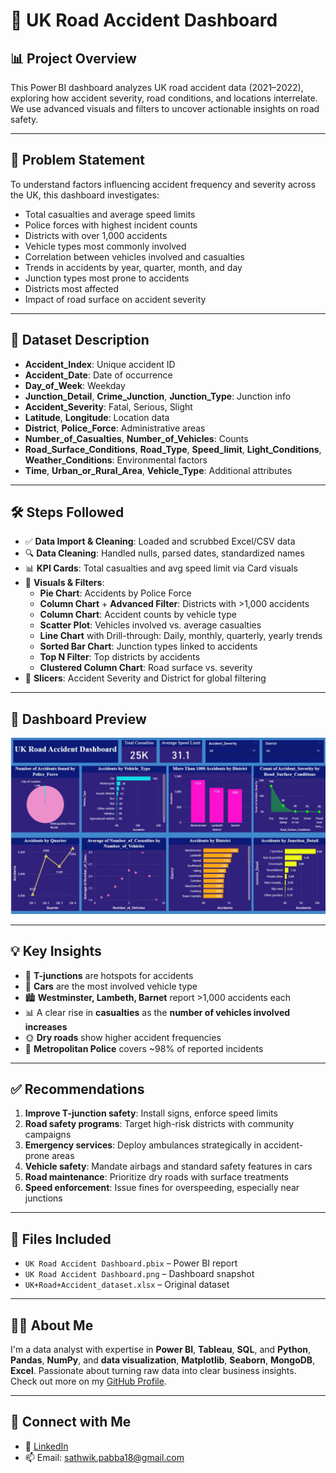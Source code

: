 # 🚗 UK Road Accident Dashboard

## 📊 Project Overview

This Power BI dashboard analyzes UK road accident data (2021–2022), exploring how accident severity, road conditions, and locations interrelate. We use advanced visuals and filters to uncover actionable insights on road safety.

---

## 🧩 Problem Statement

To understand factors influencing accident frequency and severity across the UK, this dashboard investigates:
- Total casualties and average speed limits
- Police forces with highest incident counts
- Districts with over 1,000 accidents
- Vehicle types most commonly involved
- Correlation between vehicles involved and casualties
- Trends in accidents by year, quarter, month, and day
- Junction types most prone to accidents
- Districts most affected
- Impact of road surface on accident severity

---

## 📁 Dataset Description

- **Accident_Index**: Unique accident ID  
- **Accident_Date**: Date of occurrence  
- **Day_of_Week**: Weekday  
- **Junction_Detail**, **Crime_Junction**, **Junction_Type**: Junction info  
- **Accident_Severity**: Fatal, Serious, Slight  
- **Latitude**, **Longitude**: Location data  
- **District**, **Police_Force**: Administrative areas  
- **Number_of_Casualties**, **Number_of_Vehicles**: Counts  
- **Road_Surface_Conditions**, **Road_Type**, **Speed_limit**, **Light_Conditions**, **Weather_Conditions**: Environmental factors  
- **Time**, **Urban_or_Rural_Area**, **Vehicle_Type**: Additional attributes

---

## 🛠️ Steps Followed

- ✅ **Data Import & Cleaning**: Loaded and scrubbed Excel/CSV data  
- 🔍 **Data Cleaning**: Handled nulls, parsed dates, standardized names  
- 📊 **KPI Cards**: Total casualties and avg speed limit via Card visuals  
- 🧩 **Visuals & Filters**:
  - **Pie Chart**: Accidents by Police Force  
  - **Column Chart** + **Advanced Filter**: Districts with >1,000 accidents  
  - **Column Chart**: Accident counts by vehicle type  
  - **Scatter Plot**: Vehicles involved vs. average casualties  
  - **Line Chart** with Drill-through: Daily, monthly, quarterly, yearly trends  
  - **Sorted Bar Chart**: Junction types linked to accidents  
  - **Top N Filter**: Top districts by accidents  
  - **Clustered Column Chart**: Road surface vs. severity  
- 🔧 **Slicers**: Accident Severity and District for global filtering

---

## 📸 Dashboard Preview

![Dashboard Screenshot](https://github.com/Sathwik-pabba/UK-road-accident-Dashboard/blob/main/UK%20Road%20Accident.Dashboard.jpg)

---

## 💡 Key Insights

- 🚦 **T-junctions** are hotspots for accidents  
- 🚗 **Cars** are the most involved vehicle type  
- 🏙️ **Westminster, Lambeth, Barnet** report >1,000 accidents each  
- 📊 A clear rise in **casualties** as the **number of vehicles involved increases**  
- 🌞 **Dry roads** show higher accident frequencies  
- 🚓 **Metropolitan Police** covers ~98% of reported incidents

---

## ✅ Recommendations

1. **Improve T-junction safety**: Install signs, enforce speed limits  
2. **Road safety programs**: Target high-risk districts with community campaigns  
3. **Emergency services**: Deploy ambulances strategically in accident-prone areas  
4. **Vehicle safety**: Mandate airbags and standard safety features in cars  
5. **Road maintenance**: Prioritize dry roads with surface treatments  
6. **Speed enforcement**: Issue fines for overspeeding, especially near junctions

---

## 📁 Files Included

- `UK Road Accident Dashboard.pbix` – Power BI report  
- `UK Road Accident Dashboard.png` – Dashboard snapshot  
- `UK+Road+Accident_dataset.xlsx` – Original dataset

---

## 🙋‍♂️ About Me

I'm a data analyst with expertise in **Power BI**, **Tableau**, **SQL**, and **Python**, **Pandas**, **NumPy**, and **data visualization**, **Matplotlib**, **Seaborn**, **MongoDB**, **Excel**. Passionate about turning raw data into clear business insights.  
Check out more on my [GitHub Profile](https://github.com/Sathwik-pabba).

---

## 🔗 Connect with Me

- 💼 [LinkedIn](https://linkedin.com/in/sathwikpabba)  
- 📫 Email: sathwik.pabba18@gmail.com
